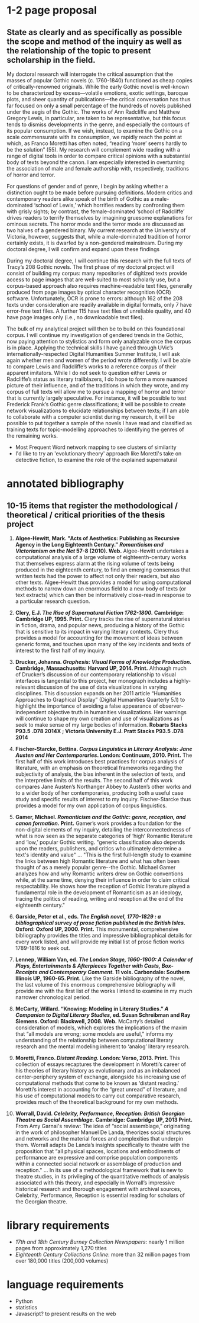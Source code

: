# 1-2 page proposal
## State as clearly and as specifically as possible the scope and method of the inquiry as well as the relationship of the topic to present scholarship in the field.

My doctoral research will interrogate the critical assumption that the masses of popular Gothic novels (c. 1760-1840) functioned as cheap copies of critically-renowned originals. While the early Gothic novel is well-known to be characterized by excess—volatile emotions, exotic settings, baroque plots, and sheer quantity of publications—the critical conversation has thus far focused on only a small percentage of the hundreds of novels published under the aegis of the Gothic. The works of Ann Radcliffe and Matthew Gregory Lewis, in particular, are taken to be representative, but this focus tends to dismiss developments in the genre, and especially the contours of its popular consumption. If we wish, instead, to examine the Gothic on a scale commensurate with its consumption, we rapidly reach the point at which, as Franco Moretti has often noted, “reading ‘more’ seems hardly to be the solution” (55). My research will complement wide reading with a range of digital tools in order to compare critical opinions with a substantial body of texts beyond the canon. I am especially interested in overturning the association of male and female authorship with, respectively, traditions of horror and terror.

 For questions of gender and of genre, I begin by asking whether a distinction ought to be made before pursuing definitions. Modern critics and contemporary readers alike speak of the birth of Gothic as a male-dominated ‘school of Lewis,’ which horrifies readers by confronting them with grisly sights; by contrast, the female-dominated ‘school of Radcliffe’ drives readers to terrify themselves by imagining gruesome explanations for ominous secrets. The horror mode and the terror mode are discussed as two halves of a gendered binary. My current research at the University of Victoria, however, suggests that, while a male-dominated tradition of horror certainly exists, it is dwarfed by a non-gendered mainstream. During my doctoral degree, I will confirm and expand upon these findings
 
 During my doctoral degree, I will continue this research with the full texts of Tracy’s 208 Gothic novels. The first phase of my doctoral project will consist of building my corpus: many repositories of digitized texts provide access to page images that are well-suited to most scholarly use, but a corpus-based approach also requires machine-readable text files, generally produced from page images by optical character recognition (OCR) software. Unfortunately, OCR is prone to errors: although 162 of the 208 texts under consideration are readily available in digital formats, only 7 have error-free text files. A further 115 have text files of unreliable quality, and 40 have page images only (i.e., no downloadable text files).

The bulk of my analytical project will then be to build on this foundational corpus. I will continue my investigation of gendered trends in the Gothic, now paying attention to stylistics and form only analyzable once the corpus is in place. Applying the technical skills I have gained through UVic’s internationally-respected Digital Humanities Summer Institute, I will ask again whether men and women of the period wrote differently. I will be able to compare Lewis and Radcliffe’s works to a reference corpus of their apparent imitators. While I do not seek to question either Lewis or Radcliffe’s status as literary trailblazers, I do hope to form a more nuanced picture of their influence, and of the traditions in which they wrote, and my corpus of full texts will allow me to pursue a mapping of horror and terror that is currently largely speculative. For instance, it will be possible to test Frederick Frank’s Gothic genre classifications; it will be possible to create network visualizations to elucidate relationships between texts; if I am able to collaborate with a computer scientist during my research, it will be possible to put together a sample of the novels I have read and classified as training texts for topic-modelling approaches to identifying the genres of the remaining works.
* Most Frequent Word network mapping to see clusters of similarity
* I'd like to try an 'evolutionary theory' approach like Moretti's take on detective fiction, to examine the role of the explained supernatural


# annotated bibliography
## 10-15 items that register the methodological / theoretical / critical priorities of the thesis project

1. **Algee-Hewitt, Mark. "Acts of Aesthetics: Publishing as Recursive Agency in the Long Eighteenth Century." *Romanticism and Victorianism on the Net* 57-8 (2010). Web.** Algee-Hewitt undertakes a computational analysis of a large volume of eighteenth-century works that themselves express alarm at the rising volume of texts being produced in the eighteenth century, to find an emerging consensus that written texts had the power to affect not only their readers, but also other texts. Algee-Hewitt thus provides a model for using computational methods to narrow down an enormous field to a new body of texts (or text extracts) which can then be informatively close-read in response to a particular research question.

1. **Clery, E.J. *The Rise of Supernatural Fiction 1762-1800.* Cambridge: Cambridge UP, 1995. Print.** Clery tracks the rise of supernatural stories in fiction, drama, and popular news, producing a history of the Gothic that is sensitive to its impact in varying literary contexts. Clery thus provides a model for accounting for the movement of ideas between generic forms, and touches upon many of the key incidents and texts of interest to the first half of my inquiry.

1. **Drucker, Johanna. *Graphesis: Visual Forms of Knowledge Production.* Cambridge, Massachusetts: Harvard UP, 2014. Print.** Although much of Drucker’s discussion of our contemporary relationship to visual interfaces is tangential to this project, her monograph includes a highly-relevant discussion of the use of data visualizations in varying disciplines. This discussion expands on her 2011 article “Humanities Approaches to Graphical Display” (Digital Humanities Quarterly 5.1) to highlight the importance of avoiding a false appearance of observer-independent objective truth in humanities visualizations. Her warnings will continue to shape my own creation and use of visualizations as I seek to make sense of my large bodies of information. **Robarts Stacks P93.5 .D78 2014X ; Victoria University E.J. Pratt Stacks P93.5 .D78 2014**

1. **Fischer-Starcke, Bettina. *Corpus Linguistics in Literary Analysis: Jane Austen and Her Contemporaries*. London: Continuum, 2010. Print.** The first half of this work introduces best practices for corpus analysis of literature, with an emphasis on theoretical frameworks regarding the subjectivity of analysis, the bias inherent in the selection of texts, and the interpretive limits of the results. The second half of this work compares Jane Austen’s Northanger Abbey to Austen’s other works and to a wider body of her contemporaries, producing both a useful case study and specific results of interest to my inquiry. Fischer-Starcke thus provides a model for my own application of corpus linguistics.

1. **Gamer, Michael. *Romanticism and the Gothic: genre, reception, and canon formation.* Print.** Gamer’s work provides a foundation for the non-digital elements of my inquiry, detailing the interconnectednesss of what is now seen as the separate categories of ‘high’ Romantic literature and ‘low,’ popular Gothic writing. "generic classification also depends upon the readers, publishers, and critics who ultimately determine a text's identity and value" ... "This is the first full-length study to examine the links between high Romantic literature and what has often been thought of as a merely popular genre--the Gothic. Michael Gamer analyzes how and why Romantic writers drew on Gothic conventions while, at the same time, denying their influence in order to claim critical respectability. He shows how the reception of Gothic literature played a fundamental role in the development of Romanticism as an ideology, tracing the politics of reading, writing and reception at the end of the eighteenth century."

1. **Garside, Peter et al., eds. *The English novel, 1770-1829 : a bibliographical survey of prose fiction published in the British Isles.* Oxford: Oxford UP, 2000. Print.** This monumental, comprehensive bibliography provides the titles and impressive bibliographical details for every work listed, and will provide my initial list of prose fiction works 1789-1816 to seek out.

1. **Lennep, William Van, ed. *The London Stage, 1660-1800: A Calendar of Plays, Entertainments & Afterpieces Together with Casts, Box-Receipts and Contemporary Comment.* 11 vols. Carbondale: Southern Illinois UP, 1960-65. Print.** Like the Garside bibliography of the novel, the last volume of this enormous comprehensive bibliography will provide me with the first list of the works I intend to examine in my much narrower chronological period.

1. **McCarty, Willard. “Knowing: Modeling in Literary Studies.” *A Companion to Digital Literary Studies*, ed. Susan Schreibman and Ray Siemens. Oxford: Blackwell, 2008. Web.** McCarty’s detailed consideration of models, which explores the implications of the maxim that “all models are wrong; some models are useful,” informs my understanding of the relationship between computational literary research and the mental modeling inherent to ‘analog’ literary research.

1. **Moretti, Franco. *Distant Reading.* London: Verso, 2013. Print.** This collection of essays recaptures the development in Moretti’s career of his theories of literary history as evolutionary and as an imbalanced center-periphery system of exchange, alongside his increasing use of computational methods that come to be known as ‘distant reading.’ Moretti’s interest in accounting for the “great unread” of literature, and his use of computational models to carry out comparative research, provides much of the theoretical background for my own methods. 

1. **Worrall, David. *Celebrity, Performance, Reception: British Georgian Theatre as Social Assemblage.* Cambridge: Cambridge UP, 2013 Print.** From Amy Garnai's review: The idea of “social assemblage,” originating in the work of philosopher Manuel De Landa, theorizes social structures and networks and the material forces and complexities that underpin them. Worrall adapts De Landa’s insights specifically to theatre with the proposition that “all physical spaces, locations and embodiments of performance are expressive and comprise population components within a connected social network or assemblage of production and reception." ... In its use of a methodological framework that is new to theatre studies, in its privileging of the quantitative methods of analysis associated with this theory, and especially in Worrall’s impressive historical research and thorough engagement with archival sources, Celebrity, Performance, Reception is essential reading for scholars of the Georgian theatre.

<!-- **Tracy, Ann B. *The Gothic Novel 1790-1830: Plot Summaries and Index to Motifs.* Lexington, Kentucky: UP of Kentucky, 1981. Print.** -->

<!-- Ward, William, ed. Index and Finding List of Serials Published in the British Isles, 1789-1832. -->

<!-- **Koch, Angela. “Gothic Bluebooks in the Princely Library of Corvey and Beyond.” *Cardiff Corvey: Reading the Romantic Text* 9 (2002): 5-25.** Includes lists of bluebooks in the collection, and a table of adaptations of novels into bluebooks. -->

# library requirements
* *17th and 18th Century Burney Collection Newspapers*: nearly 1 million pages from approximately 1,270 titles
* *Eighteenth Century Collections Online*:  more than 32 million pages from over 180,000 titles (200,000 volumes)

# language requirements
- Python
- statistics
- Javascript? to present results on the web

